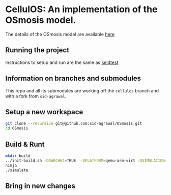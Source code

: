 # CellulOS: An implementation of the OSmosis model.
The details of the OSmosis model are available [here](https://arxiv.org/abs/2309.09291)

## Running the project
Instructions to setup and run are the same as [sel4test](https://docs.sel4.systems/projects/sel4test/)


## Information on branches and submodules
This repo and all its submodules are working off the `cellulos` branch
and with a fork from `sid-agrawal`.


## Setup a new workspace
```bash
git clone --recursive git@github.com:sid-agrawal/OSmosis.git
cd OSmosis
```

## Build & Runt
```bash
mkdir build
../init-build.sh -DAARCH64=TRUE  -DPLATFORM=qemu-arm-virt -DSIMULATION=TRUE -DDEBUG=TRUE
ninja
./simulate
```

## Bring in new changes


